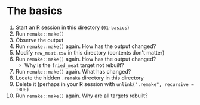 # The basics

1. Start an R session in this directory (`01-basics`)
1. Run `remake::make()`
1. Observe the output
1. Run `remake::make()` again. How has the output changed?
1. Modify `raw_meat.csv` in this directory (contents don't matter)
1. Run `remake::make()` again. How has the output changed?
    - Why is the `fried_meat` target not rebuilt?
1. Run `remake::make()` again. What has changed?
1. Locate the hidden `.remake` directory in this directory
1. Delete it (perhaps in your R session with `unlink(".remake", recursive = TRUE)`
1. Run `remake::make()` again. Why are all targets rebuilt?
